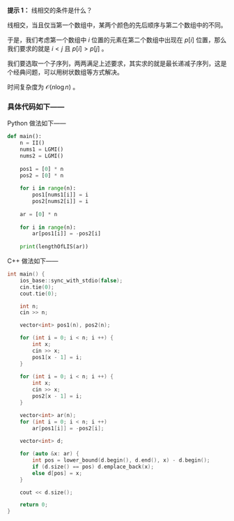 **提示 1：** 线相交的条件是什么？

线相交，当且仅当第一个数组中，某两个颜色的先后顺序与第二个数组中的不同。

于是，我们考虑第一个数组中 $i$ 位置的元素在第二个数组中出现在 $p[i]$ 位置，那么我们要求的就是 $i\lt j$ 且 $p[i]\gt p[j]$ 。

我们要选取一个子序列，两两满足上述要求，其实求的就是最长递减子序列，这是个经典问题，可以用树状数组等方式解决。

时间复杂度为 $\mathcal{O}(n\log n)$ 。

### 具体代码如下——

Python 做法如下——

```Python []
def main():
    n = II()
    nums1 = LGMI()
    nums2 = LGMI()
    
    pos1 = [0] * n
    pos2 = [0] * n
    
    for i in range(n):
        pos1[nums1[i]] = i
        pos2[nums2[i]] = i
    
    ar = [0] * n
    
    for i in range(n):
        ar[pos1[i]] = -pos2[i]
    
    print(lengthOfLIS(ar))
```

C++ 做法如下——

```cpp []
int main() {
    ios_base::sync_with_stdio(false);
    cin.tie(0);
    cout.tie(0);

    int n;
    cin >> n;

    vector<int> pos1(n), pos2(n);

    for (int i = 0; i < n; i ++) {
        int x;
        cin >> x;
        pos1[x - 1] = i;
    }
    
    for (int i = 0; i < n; i ++) {
        int x;
        cin >> x;
        pos2[x - 1] = i;
    }

    vector<int> ar(n);
    for (int i = 0; i < n; i ++)
        ar[pos1[i]] = -pos2[i];
    
    vector<int> d;

    for (auto &x: ar) {
        int pos = lower_bound(d.begin(), d.end(), x) - d.begin();
        if (d.size() == pos) d.emplace_back(x);
        else d[pos] = x;
    }

    cout << d.size();

    return 0;
}
```